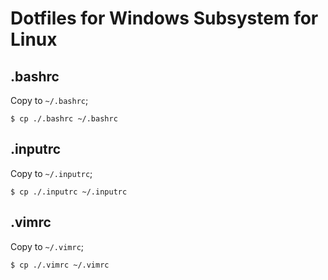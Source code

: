 # Dotfiles for Windows Subsystem for Linux

## .bashrc

Copy to `~/.bashrc`;

```
$ cp ./.bashrc ~/.bashrc
```

## .inputrc

Copy to `~/.inputrc`;

```
$ cp ./.inputrc ~/.inputrc
```

## .vimrc

Copy to `~/.vimrc`;

```
$ cp ./.vimrc ~/.vimrc
```
